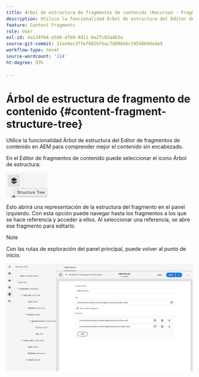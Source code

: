 ```yaml
---
title: Árbol de estructura de fragmentos de contenido (Recursos - Fragmentos de contenido)
description: Utilice la funcionalidad Árbol de estructura del Editor de fragmentos de contenido en AEM para comprender mejor el contenido sin encabezado.
feature: Content Fragments
role: User
exl-id: 4a134f04-e580-4f69-9d11-0a2fc83a4b3a
source-git-commit: 21ee6ec3ffef602bfbac7d89bb6c3454869deda9
workflow-type: tm+mt
source-wordcount: '114'
ht-degree: 93%

---
```


# Árbol de estructura de fragmento de contenido {#content-fragment-structure-tree}

Utilice la funcionalidad Árbol de estructura del Editor de fragmentos de contenido en AEM para comprender mejor el contenido sin encabezado.

En el Editor de fragmentos de contenido puede seleccionar el icono Árbol de estructura:

![Árbol de estructura de fragmento de contenido](assets/cfm-structuretree-01.png)

Esto abrirá una representación de la estructura del fragmento en el panel izquierdo. Con esta opción puede navegar hasta los fragmentos a los que se hace referencia y acceder a ellos. Al seleccionar una referencia, se abre ese fragmento para editarlo.

>[!NOTE]
>
>Con las rutas de exploración del panel principal, puede volver al punto de inicio.

![Árbol de estructura de fragmento de contenido](assets/cfm-structuretree-02.png)
